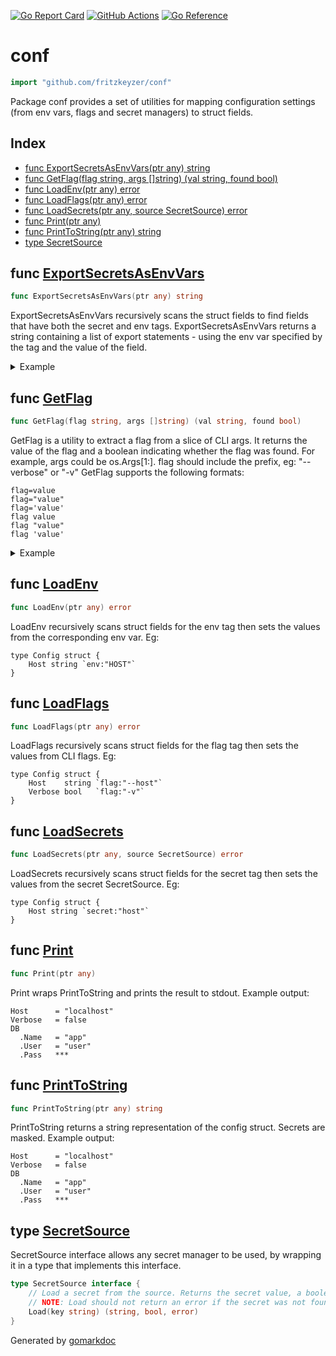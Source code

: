 <!-- Code generated by gomarkdoc. DO NOT EDIT -->

[![Go Report Card](https://goreportcard.com/badge/github.com/fritzkeyzer/conf)](https://goreportcard.com/report/github.com/fritzkeyzer/conf)
[![GitHub Actions](https://github.com/fritzkeyzer/conf/workflows/Test/badge.svg)](https://github.com/fritzkeyzer/conf/actions?query=workflow%3ATest+branch%3Amaster)
[![Go Reference](https://pkg.go.dev/badge/github.com/fritzkeyzer/conf.svg)](https://pkg.go.dev/github.com/fritzkeyzer/conf)

# conf

```go
import "github.com/fritzkeyzer/conf"
```

Package conf provides a set of utilities for mapping configuration settings \(from env vars, flags and secret managers\) to struct fields.

## Index

- [func ExportSecretsAsEnvVars\(ptr any\) string](<#ExportSecretsAsEnvVars>)
- [func GetFlag\(flag string, args \[\]string\) \(val string, found bool\)](<#GetFlag>)
- [func LoadEnv\(ptr any\) error](<#LoadEnv>)
- [func LoadFlags\(ptr any\) error](<#LoadFlags>)
- [func LoadSecrets\(ptr any, source SecretSource\) error](<#LoadSecrets>)
- [func Print\(ptr any\)](<#Print>)
- [func PrintToString\(ptr any\) string](<#PrintToString>)
- [type SecretSource](<#SecretSource>)


<a name="ExportSecretsAsEnvVars"></a>
## func [ExportSecretsAsEnvVars](<https://github.com/fritzkeyzer/conf/blob/master/secret.go#L61>)

```go
func ExportSecretsAsEnvVars(ptr any) string
```

ExportSecretsAsEnvVars recursively scans the struct fields to find fields that have both the secret and env tags. ExportSecretsAsEnvVars returns a string containing a list of export statements \- using the env var specified by the tag and the value of the field.

<details><summary>Example</summary>
<p>



```go
package main

import (
	"fmt"

	"github.com/fritzkeyzer/conf"
)

func main() {
	type Config struct {
		DBUser string `env:"DB_USER" secret:"db-user"`
		DBPass string `env:"DB_PASS" secret:"db-pass"`
	}

	// create a config with the secret fields filled in
	var cfg Config
	cfg.DBUser = "user"
	cfg.DBPass = "pass"

	// print the config as env vars
	// NOTE: only the fields that are tagged with a secret name and env var are exported
	fmt.Println(conf.ExportSecretsAsEnvVars(&cfg))

}
```

#### Output

```
export DB_USER='user'
export DB_PASS='pass'
```

</p>
</details>

<a name="GetFlag"></a>
## func [GetFlag](<https://github.com/fritzkeyzer/conf/blob/master/flag.go#L25>)

```go
func GetFlag(flag string, args []string) (val string, found bool)
```

GetFlag is a utility to extract a flag from a slice of CLI args. It returns the value of the flag and a boolean indicating whether the flag was found. For example, args could be os.Args\[1:\]. flag should include the prefix, eg: "\-\-verbose" or "\-v" GetFlag supports the following formats:

```
flag=value
flag="value"
flag='value'
flag value
flag "value"
flag 'value'
```

<details><summary>Example</summary>
<p>



```go
package main

import (
	"fmt"

	"github.com/fritzkeyzer/conf"
)

func main() {
	args := []string{"nonsense", "--xyz=abc", "nonsense", "-v"}

	xyz, _ := conf.GetFlag("--xyz", args)
	_, verbose := conf.GetFlag("-v", args)

	fmt.Printf("xyz = %q, verbose = %v", xyz, verbose)

}
```

#### Output

```
xyz = "abc", verbose = true
```

</p>
</details>

<a name="LoadEnv"></a>
## func [LoadEnv](<https://github.com/fritzkeyzer/conf/blob/master/env.go#L16>)

```go
func LoadEnv(ptr any) error
```

LoadEnv recursively scans struct fields for the env tag then sets the values from the corresponding env var. Eg:

```
type Config struct {
	Host string `env:"HOST"`
}
```

<a name="LoadFlags"></a>
## func [LoadFlags](<https://github.com/fritzkeyzer/conf/blob/master/flag.go#L65>)

```go
func LoadFlags(ptr any) error
```

LoadFlags recursively scans struct fields for the flag tag then sets the values from CLI flags. Eg:

```
type Config struct {
	Host    string `flag:"--host"`
	Verbose bool   `flag:"-v"`
}
```

<a name="LoadSecrets"></a>
## func [LoadSecrets](<https://github.com/fritzkeyzer/conf/blob/master/secret.go#L23>)

```go
func LoadSecrets(ptr any, source SecretSource) error
```

LoadSecrets recursively scans struct fields for the secret tag then sets the values from the secret SecretSource. Eg:

```
type Config struct {
	Host string `secret:"host"`
}
```

<a name="Print"></a>
## func [Print](<https://github.com/fritzkeyzer/conf/blob/master/print.go#L26>)

```go
func Print(ptr any)
```

Print wraps PrintToString and prints the result to stdout. Example output:

```
Host      = "localhost"
Verbose   = false
DB
  .Name   = "app"
  .User   = "user"
  .Pass   ***
```

<a name="PrintToString"></a>
## func [PrintToString](<https://github.com/fritzkeyzer/conf/blob/master/print.go#L39>)

```go
func PrintToString(ptr any) string
```

PrintToString returns a string representation of the config struct. Secrets are masked. Example output:

```
Host      = "localhost"
Verbose   = false
DB
  .Name   = "app"
  .User   = "user"
  .Pass   ***
```

<a name="SecretSource"></a>
## type [SecretSource](<https://github.com/fritzkeyzer/conf/blob/master/secret.go#L11-L15>)

SecretSource interface allows any secret manager to be used, by wrapping it in a type that implements this interface.

```go
type SecretSource interface {
    // Load a secret from the source. Returns the secret value, a boolean indicating if the secret was found and an error.
    // NOTE: Load should not return an error if the secret was not found, but should instead return "", false, nil.
    Load(key string) (string, bool, error)
}
```

Generated by [gomarkdoc](<https://github.com/princjef/gomarkdoc>)
